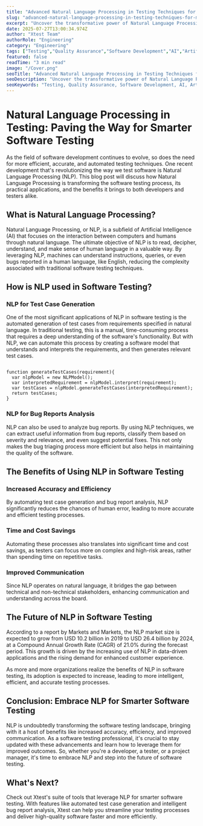 ```yaml
---
title: "Advanced Natural Language Processing in Testing Techniques for Modern Development"
slug: "advanced-natural-language-processing-in-testing-techniques-for-modern-development"
excerpt: "Uncover the transformative power of Natural Language Processing (NLP) in testing and quality assurance. Discover how utilizing NLP can streamline your testing process, enhance accuracy and ultimately elevate your products performance."
date: 2025-07-27T13:00:34.974Z
author: "Xtest Team"
authorRole: "Engineering"
category: "Engineering"
tags: ["Testing","Quality Assurance","Software Development","AI","Artificial Intelligence"]
featured: false
readTime: "3 min read"
image: "/Cover.png"
seoTitle: "Advanced Natural Language Processing in Testing Techniques for Modern Development"
seoDescription: "Uncover the transformative power of Natural Language Processing (NLP) in testing and quality assurance. Discover how utilizing NLP can streamline your testing process, enhance accuracy and ultimately elevate your products performance."
seoKeywords: "Testing, Quality Assurance, Software Development, AI, Artificial Intelligence"
---
```


# Natural Language Processing in Testing: Paving the Way for Smarter Software Testing

As the field of software development continues to evolve, so does the need for more efficient, accurate, and automated testing techniques. One recent development that's revolutionizing the way we test software is Natural Language Processing (NLP). This blog post will discuss how Natural Language Processing is transforming the software testing process, its practical applications, and the benefits it brings to both developers and testers alike.

## What is Natural Language Processing?

Natural Language Processing, or NLP, is a subfield of Artificial Intelligence (AI) that focuses on the interaction between computers and humans through natural language. The ultimate objective of NLP is to read, decipher, understand, and make sense of human language in a valuable way. By leveraging NLP, machines can understand instructions, queries, or even bugs reported in a human language, like English, reducing the complexity associated with traditional software testing techniques.

## How is NLP used in Software Testing?

### NLP for Test Case Generation

One of the most significant applications of NLP in software testing is the automated generation of test cases from requirements specified in natural language. In traditional testing, this is a manual, time-consuming process that requires a deep understanding of the software's functionality. But with NLP, we can automate this process by creating a software model that understands and interprets the requirements, and then generates relevant test cases.

```

function generateTestCases(requirement){
  var nlpModel = new NLPModel();
  var interpretedRequirement = nlpModel.interpret(requirement);
  var testCases = nlpModel.generateTestCases(interpretedRequirement);
  return testCases;
}
```

### NLP for Bug Reports Analysis

NLP can also be used to analyze bug reports. By using NLP techniques, we can extract useful information from bug reports, classify them based on severity and relevance, and even suggest potential fixes. This not only makes the bug triaging process more efficient but also helps in maintaining the quality of the software.

## The Benefits of Using NLP in Software Testing

### Increased Accuracy and Efficiency

By automating test case generation and bug report analysis, NLP significantly reduces the chances of human error, leading to more accurate and efficient testing processes.

### Time and Cost Savings

Automating these processes also translates into significant time and cost savings, as testers can focus more on complex and high-risk areas, rather than spending time on repetitive tasks.

### Improved Communication

Since NLP operates on natural language, it bridges the gap between technical and non-technical stakeholders, enhancing communication and understanding across the board.

## The Future of NLP in Software Testing

According to a report by Markets and Markets, the NLP market size is expected to grow from USD 10.2 billion in 2019 to USD 26.4 billion by 2024, at a Compound Annual Growth Rate (CAGR) of 21.0% during the forecast period. This growth is driven by the increasing use of NLP in data-driven applications and the rising demand for enhanced customer experience.

As more and more organizations realize the benefits of NLP in software testing, its adoption is expected to increase, leading to more intelligent, efficient, and accurate testing processes.

## Conclusion: Embrace NLP for Smarter Software Testing

NLP is undoubtedly transforming the software testing landscape, bringing with it a host of benefits like increased accuracy, efficiency, and improved communication. As a software testing professional, it's crucial to stay updated with these advancements and learn how to leverage them for improved outcomes. So, whether you're a developer, a tester, or a project manager, it's time to embrace NLP and step into the future of software testing.

## What's Next?

Check out Xtest's suite of tools that leverage NLP for smarter software testing. With features like automated test case generation and intelligent bug report analysis, Xtest can help you streamline your testing processes and deliver high-quality software faster and more efficiently.